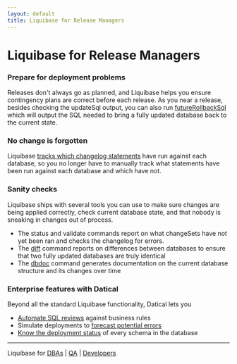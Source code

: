 ```yaml
---
layout: default
title: Liquibase for Release Managers
---
```


# Liquibase for Release Managers #

### Prepare for deployment problems

Releases don't always go as planned, and Liquibase helps you ensure contingency plans are correct before each release. As you near a release, besides checking the updateSql output, you can also run [futureRollbackSql](documentation/rollback.html) which will output the SQL needed to bring a fully updated database back to the current state.

### No change is forgotten

Liquibase [tracks which changelog statements](documentation/databasechangelog.html) have run against each database, so you no longer have to manually track what statements have been run against each database and which have not.

### Sanity checks

Liquibase ships with several tools you can use to make sure changes are being applied correctly, check current database state, and that nobody is sneaking in changes out of process.

* The status and validate commands report on what changeSets have not yet been ran and checks the changelog for errors.
* The [diff](/documentation/diff.html) command reports on differences between databases to ensure that two fully updated databases are truly identical
* The [dbdoc](/documentation/dbdoc.html) command generates documentation on the current database structure and its changes over time

### Enterprise features with Datical

Beyond all the standard Liquibase functionality, Datical lets you

* [Automate SQL reviews](http://www.datical.com/product/validation-intelligence/) against business rules
* Simulate deployments to [forecast potential errors](http://www.datical.com/product/validation-intelligence/)
* [Know the deployment status](http://www.datical.com/product/management-intelligence/) of every schema in the database

---

Liquibase for [DBAs](/dba.html) \| [QA](/qa.html) \| [Developers](/developer.html)
